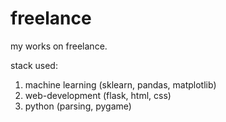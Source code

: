 # freelance

my works on freelance.

stack used:
1) machine learning (sklearn, pandas, matplotlib)
2) web-development (flask, html, css)
3) python (parsing, pygame)
